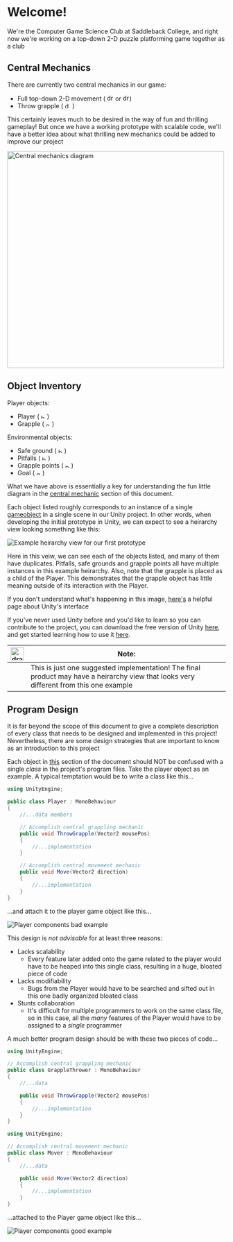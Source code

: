 # Welcome!
We're the Computer Game Science Club at Saddleback College, and right now 
we're working on a top-down 2-D puzzle platforming game together as a club

## Central Mechanics
There are currently two central mechanics in our game:

* Full top-down 2-D movement 
( <img src="README/asdw.png" alt="drawing" height="15"/> or <img src="README/ArrowKeys.png" alt="drawing" height="15"/>)
* Throw grapple 
( <img src="README/MouseLeftClick.png" alt="drawing" height="13"/> )

This certainly leaves much to be desired in the way of fun and thrilling gameplay!  But once we have a working prototype with scalable code, we'll have a better idea about what thrilling new mechanics could be added to improve our project

<img src="README/BasicMechanicsDiagram.png" alt="Central mechanics diagram" width="500"/>

## Object Inventory
Player objects:
* Player 
( <img src="README/BlueCircle.png" alt="blue circle" width="10"/> )
* Grapple 
( <img src="README/OrangeLine.png" alt="orange line" height="10"/> )

Environmental objects:

* Safe ground 
( <img src="README/BrownSquare.png" alt="brown square" width="10"/> )
* Pitfalls 
( <img src="README/BlackSquare.png" alt="black square" width="10"/> )
* Grapple points 
( <img src="README/PinkTriangle.png" alt="pink triangle" width="10"/> )
* Goal 
( <img src="README/GoldStar.png" alt="gold star" width="10"/> )

What we have above is essentially a key for understanding the fun little diagram in the [central mechanic](#central-mechanics) section of this document.

Each object listed roughly corresponds to an instance of a single [gameobject](https://docs.unity3d.com/Manual/class-GameObject.html) in a single scene in our Unity project.  In other words, when developing the initial prototype in Unity, we can expect to see a heirarchy view looking something like this:

![Example heirarchy view for our first prototype](README/ExampleHeirarchy.PNG)

Here in this veiw, we can see each of the objects listed, and many of them have duplicates.  Pitfalls, safe grounds and grapple points all have multiple instances in this example heirarchy.  Also, note that the grapple is placed as a child of the Player.  This demonstrates that the grapple object has little meaning outside of its interaction with the Player.

If you don't understand what's happening in this image, [here's](https://docs.unity3d.com/Manual/LearningtheInterface.html) a helpful page about Unity's interface

If you've never used Unity before and you'd like to learn so you can contribute to the project, you can download the free version of Unity [here](https://store.unity.com/download?ref=personal), and get started learning how to use it [here](https://unity3d.com/learn/tutorials/s/interactive-tutorials).

| <img src="README/Notice.png" alt="drawing" width="30"/> | Note: 
| --- | --- |
| | This is just one suggested implementation!  The final product may have a heirarchy view that looks very different from this one example |

## Program Design
It is far beyond the scope of this document to give a complete description of every class that needs to be designed and implemented in this project!  Nevertheless, there are some design strategies that are important to know as an introduction to this project

Each object in [this](#object-inventory) section of the document should NOT be confused with a single *class* in the project's program files.  Take the player object as an example.  A typical temptation would be to write a class like this...

```cs
using UnityEngine;

public class Player : MonoBehaviour
{
	//...data members

	// Accomplish central grappling mechanic
	public void ThrowGrapple(Vector2 mousePos) 
	{
		//...implementation
	}

	// Accomplish central movement mechanic
	public void Move(Vector2 direction) 
	{
		//...implementation
	}
}
```

...and attach it to the player game object like this...

![Player components bad example](README/PlayerComponentBad.PNG)

This design is *not advisable* for at least three reasons:

* Lacks scalability
	* Every feature later added onto the game related to the player would have to be heaped into this single class, resulting in a huge, bloated piece of code
* Lacks modifiability
	* Bugs from the Player would have to be searched and sifted out in this one badly organized bloated class
* Stunts collaboration
	* It's difficult for multiple programmers to work on the same class file, so in this case, all the *many* features of the Player would have to be assigned to a *single* programmer

A much better program design should be with these two pieces of code...

```cs
using UnityEngine;

// Accomplish central grappling mechanic
public class GrappleThrower : MonoBehaviour
{
	//...data

	public void ThrowGrapple(Vector2 mousePos)
	{
		//...implementation
	}
}
```

```cs
using UnityEngine;

// Accomplish central movement mechanic
public class Mover : MonoBehaviour
{
	//...data

	public void Move(Vector2 direction)
	{
		//...implementation
	}
}
```

...attached to the Player game object like this...

![Player components good example](README/PlayerComponentGood.PNG)
